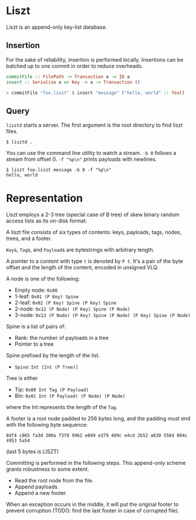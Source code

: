 # Liszt

Liszt is an append-only key-list database.

## Insertion

For the sake of reliability, insertion is performed locally.
Insertions can be batched up to one commit in order to reduce overheads.

```haskell
commitFile :: FilePath -> Transaction a -> IO a
insert :: Serialise a => Key -> a -> Transaction ()

> commitFile "foo.liszt" $ insert "message" ("hello, world" :: Text)
```

## Query

`lisztd` starts a server. The first argument is the root directory to find liszt
files.

```
$ lisztd .
```

You can use the command line utility to watch a stream. `-b 0` follows a stream
from offset 0. `-f "%p\n"` prints payloads with newlines.

```
$ liszt foo.liszt message -b 0 -f "%p\n"
hello, world
```

# Representation

Liszt employs a 2-3 tree (special case of B tree) of skew binary random access lists as its on-disk format.

A liszt file consists of six types of contents: keys, payloads, tags, nodes, trees, and a footer.

`Key`s, `Tag`s, and `Payload`s are bytestrings with arbitrary length.

A pointer to a content with type `t` is denoted by `P t`.
It's a pair of the byte offset and the length of the content, encoded in unsigned VLQ.

A node is one of the following:

* Empty node: `0x00`
* 1-leaf: `0x01 (P Key) Spine`
* 2-leaf: `0x02 (P Key) Spine (P Key) Spine`
* 2-node: `0x12 (P Node) (P Key) Spine (P Node)`
* 3-node: `0x13 (P Node) (P Key) Spine (P Node) (P Key) Spine (P Node)`

Spine is a list of pairs of:

* Rank: the number of payloads in a tree
* Pointer to a tree

Spine prefixed by the length of the list.

* `Spine`: `Int [Int (P Tree)]`

Tree is either

* Tip: `0x80 Int Tag (P Payload)`
* Bin: `0x81 Int (P Payload) (P Node) (P Node)`

where the Int represents the length of the `Tag`.

A footer is a root node padded to 256 bytes long, and the padding must end with the following byte sequence:

```
8df4 c865 fa3d 300a f3f8 9962 e049 e379 489c e4cd 2b52 a630 5584 004c 4953 5a54
```

(last 5 bytes is LISZT)

Committing is performed in the following steps. This append-only scheme grants robustness to some extent.

* Read the root node from the file.
* Append payloads.
* Append a new footer.

When an exception occurs in the middle, it will put the original footer to prevent corruption
(TODO: find the last footer in case of corrupted file).
